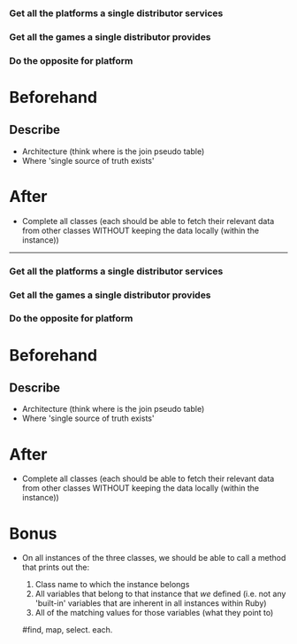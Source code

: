 ### Get all the platforms a single distributor services
### Get all the games a single distributor provides
### Do the opposite for platform

# Beforehand

## Describe
  - Architecture (think where is the join pseudo table)
  - Where 'single source of truth exists'

# After
  - Complete all classes (each should be able to fetch their relevant data from other classes WITHOUT keeping the data locally (within the instance))


-----------

  ### Get all the platforms a single distributor services
### Get all the games a single distributor provides
### Do the opposite for platform

# Beforehand

## Describe
  - Architecture (think where is the join pseudo table)
  - Where 'single source of truth exists'

# After
  - Complete all classes (each should be able to fetch their relevant data from other classes WITHOUT keeping the data locally (within the instance))


# Bonus
  - On all instances of the three classes, we should be able to call a method that prints out the:
      1. Class name to which the instance belongs
      2. All variables that belong to that instance that *we* defined (i.e. not any 'built-in' variables that are inherent in all instances within Ruby)
      3. All of the matching values for those variables (what they point to)

      #find, map, select. each.
